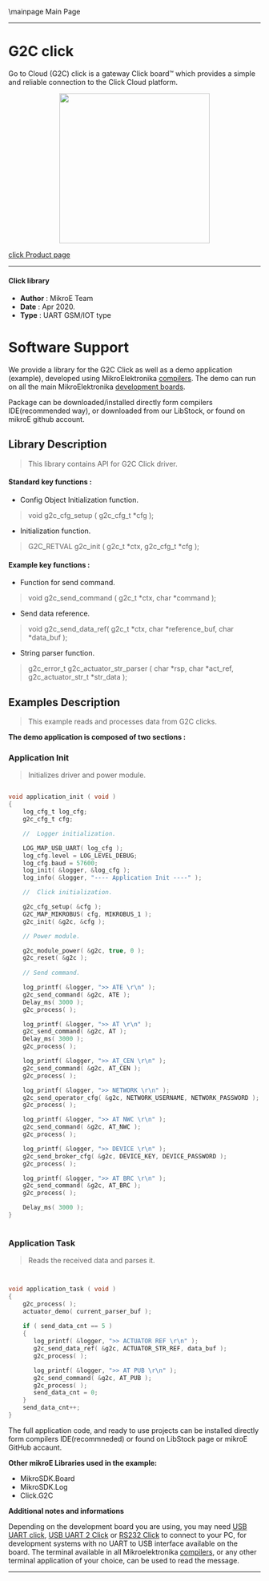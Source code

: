\mainpage Main Page
 
---
# G2C click

Go to Cloud (G2C) click is a gateway Click board™ which provides a simple and reliable connection to the Click Cloud platform.

<p align="center">
  <img src="https://download.mikroe.com/images/click_for_ide/g2c_click.png" height=300px>
</p>

[click Product page](https://www.mikroe.com/g2c-click)

---


#### Click library 

- **Author**        : MikroE Team
- **Date**          : Apr 2020.
- **Type**          : UART GSM/IOT type


# Software Support

We provide a library for the G2C Click 
as well as a demo application (example), developed using MikroElektronika 
[compilers](https://shop.mikroe.com/compilers). 
The demo can run on all the main MikroElektronika [development boards](https://shop.mikroe.com/development-boards).

Package can be downloaded/installed directly form compilers IDE(recommended way), or downloaded from our LibStock, or found on mikroE github account. 

## Library Description

> This library contains API for G2C Click driver.

#### Standard key functions :

- Config Object Initialization function.
> void g2c_cfg_setup ( g2c_cfg_t *cfg ); 
 
- Initialization function.
> G2C_RETVAL g2c_init ( g2c_t *ctx, g2c_cfg_t *cfg );

#### Example key functions :

- Function for send command.
> void g2c_send_command ( g2c_t *ctx, char *command );
 
- Send data reference.
> void g2c_send_data_ref(  g2c_t *ctx, char *reference_buf, char *data_buf );

- String parser function.
> g2c_error_t g2c_actuator_str_parser ( char *rsp, char *act_ref, g2c_actuator_str_t *str_data );

## Examples Description

> This example reads and processes data from G2C clicks. 

**The demo application is composed of two sections :**

### Application Init 

> Initializes driver and power module.

```c

void application_init ( void )
{
    log_cfg_t log_cfg;
    g2c_cfg_t cfg;

    //  Logger initialization.

    LOG_MAP_USB_UART( log_cfg );
    log_cfg.level = LOG_LEVEL_DEBUG;
    log_cfg.baud = 57600;
    log_init( &logger, &log_cfg );
    log_info( &logger, "---- Application Init ----" );

    //  Click initialization.

    g2c_cfg_setup( &cfg );
    G2C_MAP_MIKROBUS( cfg, MIKROBUS_1 );
    g2c_init( &g2c, &cfg );

    // Power module.

    g2c_module_power( &g2c, true, 0 );
    g2c_reset( &g2c );
    
    // Send command.

    log_printf( &logger, ">> ATE \r\n" );
    g2c_send_command( &g2c, ATE );
    Delay_ms( 3000 );
    g2c_process( );

    log_printf( &logger, ">> AT \r\n" );
    g2c_send_command( &g2c, AT );
    Delay_ms( 3000 );
    g2c_process( );

    log_printf( &logger, ">> AT_CEN \r\n" );
    g2c_send_command( &g2c, AT_CEN );
    g2c_process( );

    log_printf( &logger, ">> NETWORK \r\n" );
    g2c_send_operator_cfg( &g2c, NETWORK_USERNAME, NETWORK_PASSWORD );
    g2c_process( );

    log_printf( &logger, ">> AT NWC \r\n" );
    g2c_send_command( &g2c, AT_NWC );
    g2c_process( );

    log_printf( &logger, ">> DEVICE \r\n" );
    g2c_send_broker_cfg( &g2c, DEVICE_KEY, DEVICE_PASSWORD );
    g2c_process( );

    log_printf( &logger, ">> AT BRC \r\n" );
    g2c_send_command( &g2c, AT_BRC ); 
    g2c_process( );

    Delay_ms( 3000 );
}
  
```

### Application Task

> Reads the received data and parses it.

```c


void application_task ( void )
{
    g2c_process( );
    actuator_demo( current_parser_buf );
    
    if ( send_data_cnt == 5 )
    {
       log_printf( &logger, ">> ACTUATOR REF \r\n" );  
       g2c_send_data_ref( &g2c, ACTUATOR_STR_REF, data_buf );
       g2c_process( );

       log_printf( &logger, ">> AT PUB \r\n" );
       g2c_send_command( &g2c, AT_PUB );
       g2c_process( );
       send_data_cnt = 0;
    }
    send_data_cnt++;
}

```


The full application code, and ready to use projects can be  installed directly form compilers IDE(recommneded) or found on LibStock page or mikroE GitHub accaunt.

**Other mikroE Libraries used in the example:** 

- MikroSDK.Board
- MikroSDK.Log
- Click.G2C

**Additional notes and informations**

Depending on the development board you are using, you may need 
[USB UART click](https://shop.mikroe.com/usb-uart-click), 
[USB UART 2 Click](https://shop.mikroe.com/usb-uart-2-click) or 
[RS232 Click](https://shop.mikroe.com/rs232-click) to connect to your PC, for 
development systems with no UART to USB interface available on the board. The 
terminal available in all Mikroelektronika 
[compilers](https://shop.mikroe.com/compilers), or any other terminal application 
of your choice, can be used to read the message.



---
